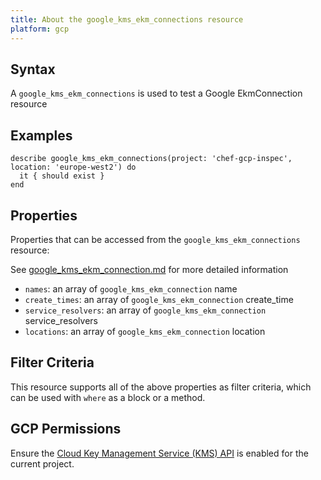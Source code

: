 ```yaml
---
title: About the google_kms_ekm_connections resource
platform: gcp
---
```


## Syntax
A `google_kms_ekm_connections` is used to test a Google EkmConnection resource

## Examples
```
describe google_kms_ekm_connections(project: 'chef-gcp-inspec', location: 'europe-west2') do
  it { should exist }
end
```

## Properties
Properties that can be accessed from the `google_kms_ekm_connections` resource:

See [google_kms_ekm_connection.md](google_kms_ekm_connection.md) for more detailed information
  * `names`: an array of `google_kms_ekm_connection` name
  * `create_times`: an array of `google_kms_ekm_connection` create_time
  * `service_resolvers`: an array of `google_kms_ekm_connection` service_resolvers
  * `locations`: an array of `google_kms_ekm_connection` location

## Filter Criteria
This resource supports all of the above properties as filter criteria, which can be used
with `where` as a block or a method.

## GCP Permissions

Ensure the [Cloud Key Management Service (KMS) API](https://console.cloud.google.com/apis/library/cloudkms.googleapis.com/) is enabled for the current project.
